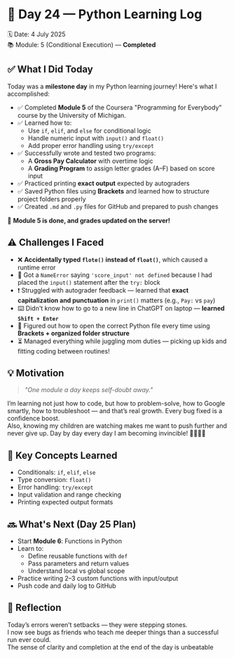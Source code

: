 # 🚀 Day 24 — Python Learning Log  
🗓️ Date: 4 July 2025  
📚 Module: 5 (Conditional Execution) — **Completed**

## ✅ What I Did Today

Today was a **milestone day** in my Python learning journey! Here's what I accomplished:

- ✅ Completed **Module 5** of the Coursera "Programming for Everybody" course by the University of Michigan.
- ✅ Learned how to:
  - Use `if`, `elif`, and `else` for conditional logic
  - Handle numeric input with `input()` and `float()`
  - Add proper error handling using `try/except`
- ✅ Successfully wrote and tested two programs:
  - A **Gross Pay Calculator** with overtime logic
  - A **Grading Program** to assign letter grades (A–F) based on score input
- ✅ Practiced printing **exact output** expected by autograders
- ✅ Saved Python files using **Brackets** and learned how to structure project folders properly
- ✅ Created `.md` and `.py` files for GitHub and prepared to push changes

🎉 **Module 5 is done, and grades updated on the server!**

## ⚠️ Challenges I Faced

- ❌ **Accidentally typed `flote()` instead of `float()`**, which caused a runtime error  
- 🤔 Got a `NameError` saying `'score_input' not defined` because I had placed the `input()` statement after the `try:` block
- ❗ Struggled with autograder feedback — learned that **exact capitalization and punctuation** in `print()` matters (e.g., `Pay:` vs `pay`)
- ⌨️ Didn't know how to go to a new line in ChatGPT on laptop — **learned `Shift + Enter`**
- 💾 Figured out how to open the correct Python file every time using **Brackets + organized folder structure**
- ⏳ Managed everything while juggling mom duties — picking up kids and fitting coding between routines!

## 💡 Motivation

> *"One module a day keeps self-doubt away."*

I’m learning not just how to code, but how to problem-solve, how to Google smartly, how to troubleshoot — and that’s real growth. Every bug fixed is a confidence boost.  
Also, knowing my children are watching makes me want to push further and never give up. Day by day every day I am becoming invincible! 💖👩‍👧‍👦


## 🧠 Key Concepts Learned

- Conditionals: `if`, `elif`, `else`
- Type conversion: `float()`
- Error handling: `try/except`
- Input validation and range checking
- Printing expected output formats


## 🔜 What's Next (Day 25 Plan)

- Start **Module 6**: Functions in Python
- Learn to:
  - Define reusable functions with `def`
  - Pass parameters and return values
  - Understand local vs global scope
- Practice writing 2–3 custom functions with input/output
- Push code and daily log to GitHub

## 💬 Reflection

Today’s errors weren’t setbacks — they were stepping stones.  
I now see bugs as friends who teach me deeper things than a successful run ever could.  
The sense of clarity and completion at the end of the day is unbeatable

